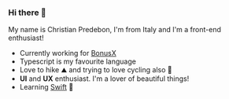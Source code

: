 ### Hi there 👋

My name is Christian Predebon, I'm from Italy and I'm a front-end enthusiast!

- Currently working for [BonusX](https://github.com/BonusX-Global)
- Typescript is my favourite language
- Love to hike ⛰️ and trying to love cycling also 🚴
- **UI** and **UX** enthusiast. I'm a lover of beautiful things!
- Learning [Swift](https://www.swift.org) 🍎
